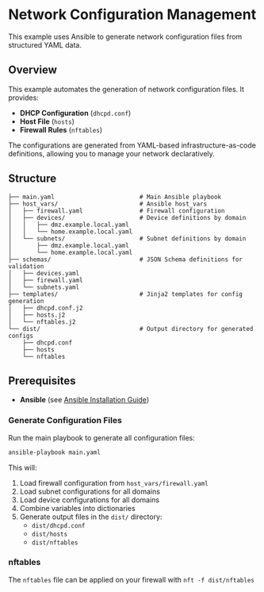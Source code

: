 # Network Configuration Management

This example uses Ansible to generate network configuration files from structured YAML data.

## Overview

This example automates the generation of network configuration files. It provides:

- **DHCP Configuration** (`dhcpd.conf`)
- **Host File** (`hosts`)
- **Firewall Rules** (`nftables`)

The configurations are generated from YAML-based infrastructure-as-code definitions, allowing you to manage your network declaratively.

## Structure

```
├── main.yaml                        # Main Ansible playbook
├── host_vars/                       # Ansible host_vars
│   ├── firewall.yaml                # Firewall configuration
│   ├── devices/                     # Device definitions by domain
│   │   ├── dmz.example.local.yaml
│   │   └── home.example.local.yaml
│   └── subnets/                     # Subnet definitions by domain
│       ├── dmz.example.local.yaml
│       └── home.example.local.yaml
├── schemas/                         # JSON Schema definitions for validation
│   ├── devices.yaml
│   ├── firewall.yaml
│   └── subnets.yaml
├── templates/                       # Jinja2 templates for config generation
│   ├── dhcpd.conf.j2
│   ├── hosts.j2
│   └── nftables.j2
└── dist/                            # Output directory for generated configs
    ├── dhcpd.conf
    ├── hosts
    └── nftables
```

## Prerequisites

- **Ansible** (see [Ansible Installation Guide](https://docs.ansible.com/ansible/latest/installation_guide/index.html))


### Generate Configuration Files

Run the main playbook to generate all configuration files:

```bash
ansible-playbook main.yaml
```

This will:
1. Load firewall configuration from `host_vars/firewall.yaml`
2. Load subnet configurations for all domains
3. Load device configurations for all domains
4. Combine variables into dictionaries
5. Generate output files in the `dist/` directory:
   - `dist/dhcpd.conf`
   - `dist/hosts`
   - `dist/nftables`

### nftables

The `nftables` file can be applied on your firewall with `nft -f dist/nftables`
